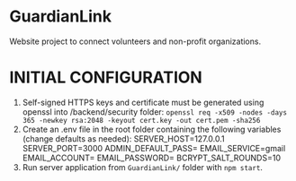 # GuardianLink
Website project to connect volunteers and non-profit organizations.

# INITIAL CONFIGURATION
1. Self-signed HTTPS keys and certificate must be generated using openssl into /backend/security folder:
    `openssl req -x509 -nodes -days 365 -newkey rsa:2048 -keyout cert.key -out cert.pem -sha256`
2. Create an .env file in the root folder containing the following variables (change defaults as needed):
    SERVER_HOST=127.0.0.1
    SERVER_PORT=3000
    ADMIN_DEFAULT_PASS=
    EMAIL_SERVICE=gmail
    EMAIL_ACCOUNT=
    EMAIL_PASSWORD=
    BCRYPT_SALT_ROUNDS=10
3. Run server application from `GuardianLink/` folder with `npm start`.